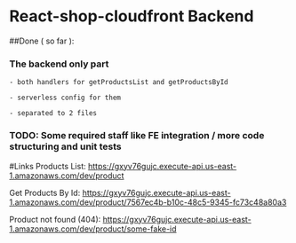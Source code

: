 # React-shop-cloudfront Backend

##Done ( so far ):
### The backend only part

    - both handlers for getProductsList and getProductsById 

    - serverless config for them

    - separated to 2 files

### TODO: Some required staff like FE integration / more code structuring and unit tests

#Links
Products List: https://gxyv76gujc.execute-api.us-east-1.amazonaws.com/dev/product

Get Products By Id: https://gxyv76gujc.execute-api.us-east-1.amazonaws.com/dev/product/7567ec4b-b10c-48c5-9345-fc73c48a80a3

Product not found (404): https://gxyv76gujc.execute-api.us-east-1.amazonaws.com/dev/product/some-fake-id

